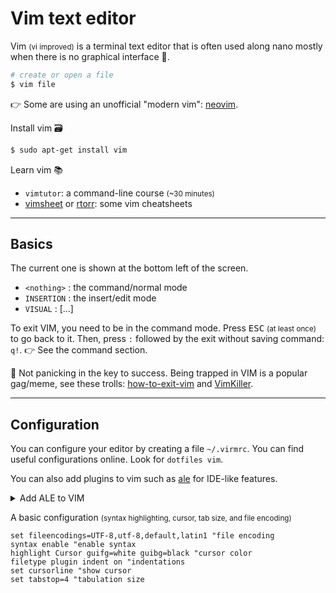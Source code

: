 # Vim text editor

<div class="row row-cols-md-2"><div>

Vim <small>(vi improved)</small> is a terminal text editor that is often used along nano mostly when there is no graphical interface 🐉.

```bash
# create or open a file
$ vim file
```

👉 Some are using an unofficial "modern vim": [neovim](https://neovim.io/).
</div><div>

Install vim 🗃️

```bash
$ sudo apt-get install vim
```

Learn vim 📚

* `vimtutor`: a command-line course <small>(~30 minutes)</small>
* [vimsheet](https://vimsheet.com/) or [rtorr](https://vim.rtorr.com/): some vim cheatsheets
</div></div>

<hr class="sep-both">

## Basics

<div class="row row-cols-md-2"><div>

The current one is shown at the bottom left of the screen.

* `<nothing>` : the command/normal mode
* `INSERTION` : the insert/edit mode
* `VISUAL` : [...]
</div><div>

To exit VIM, you need to be in the command mode. Press <kbd>ESC</kbd> <small>(at least once)</small> to go back to it. Then, press `:` followed by the exit without saving command: `q!`. 👉 See the command section.

🦄 Not panicking in the key to success. Being trapped in VIM is a popular gag/meme, see these trolls: [how-to-exit-vim](https://github.com/hakluke/how-to-exit-vim) and [VimKiller](https://github.com/caseykneale/VIMKiller).
</div></div>

<hr class="sep-both">

## Configuration

<div class="row row-cols-md-2"><div>

You can configure your editor by creating a file `~/.virmrc`. You can find useful configurations online. Look for `dotfiles vim`.

You can also add plugins to vim such as [ale](https://github.com/dense-analysis/ale) for IDE-like features.

<details class="details-n">
<summary>Add ALE to VIM</summary>

```bash
mkdir -p ~/.vim/pack/git-plugins/start
git clone --depth 1 https://github.com/dense-analysis/ale.git ~/.vim/pack/git-plugins/start/ale
```

* [viniciusgerevini](https://github.com/viniciusgerevini/dotfiles/blob/master/vim/.vimrc) dotfile
* `sudo apt-get install vim-runtime`
* `sudo apt-get install vim-gui-common`

Using CTRL+P, you got autocompletion.
</details>
</div><div>

A basic configuration <small>(syntax highlighting, cursor, tab size, and file encoding)</small>

```text
set fileencodings=UTF-8,utf-8,default,latin1 "file encoding
syntax enable "enable syntax
highlight Cursor guifg=white guibg=black "cursor color
filetype plugin indent on "indentations
set cursorline "show cursor
set tabstop=4 "tabulation size
```
</div></div>